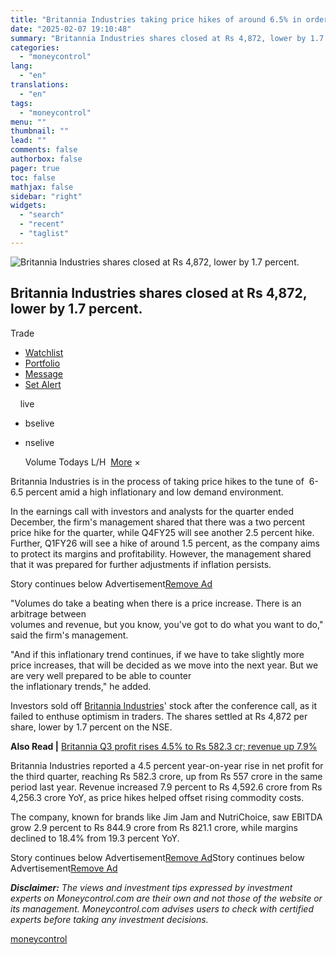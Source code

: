 ```yaml
---
title: "Britannia Industries taking price hikes of around 6.5% in order to combat high commodity inflation"
date: "2025-02-07 19:10:48"
summary: "Britannia Industries shares closed at Rs 4,872, lower by 1.7 percent. .mc-modal-wrap{ display: none; position: fixed; top: 0; left: 0; right: 0; bottom: 0; width: 100%; height: 100%; align-items: center; justify-content: center; background: rgba(0,0,0,0.2); z-index: 999; } .mc-modal{ background: #FFF; border-radius: 3px; overflow: hidden; width: 300px; box-shadow: 0px 5px 10px..."
categories:
  - "moneycontrol"
lang:
  - "en"
translations:
  - "en"
tags:
  - "moneycontrol"
menu: ""
thumbnail: ""
lead: ""
comments: false
authorbox: false
pager: true
toc: false
mathjax: false
sidebar: "right"
widgets:
  - "search"
  - "recent"
  - "taglist"
---
```


![Britannia Industries shares closed at Rs 4,872, lower by 1.7 percent.](//stat1.moneycontrol.com/mcnews//images/grey_bg.gif "Britannia Industries shares closed at Rs 4,872, lower by 1.7 percent.")

Britannia Industries shares closed at Rs 4,872, lower by 1.7 percent.
---------------------------------------------------------------------

  


  Trade

* [Watchlist](javascript:void(0);)
* [Portfolio](javascript:void(0);)
* [Message](javascript:void(0);)
* [Set Alert](javascript:void(0);)

      live

* bselive
* nselive

    Volume  Todays L/H    ![]()   [More](javascript:void(0))   × 

Britannia Industries is in the process of taking price hikes to the tune of  6-6.5 percent amid a high inflationary and low demand environment.

In the earnings call with investors and analysts for the quarter ended December, the firm's management shared that there was a two percent price hike for the quarter, while Q4FY25 will see another 2.5 percent hike. Further, Q1FY26 will see a hike of around 1.5 percent, as the company aims to protect its margins and profitability. However, the management shared that it was prepared for further adjustments if inflation persists.

Story continues below Advertisement[Remove Ad](https://www.moneycontrol.com/promos/pro.php)

"Volumes do take a beating when there is a price increase. There is an arbitrage between  
volumes and revenue, but you know, you've got to do what you want to do," said the firm's management.

"And if this inflationary trend continues, if we have to take slightly more price increases, that will be decided as we move into the next year. But we are very well prepared to be able to counter  
the inflationary trends," he added.

Investors sold off [Britannia Industries](https://www.moneycontrol.com/india/stockpricequote/food-processing/britanniaindustries/BI)' stock after the conference call, as it failed to enthuse optimism in traders. The shares settled at Rs 4,872 per share, lower by 1.7 percent on the NSE.

**Also Read |** [Britannia Q3 profit rises 4.5% to Rs 582.3 cr; revenue up 7.9%](https://www.moneycontrol.com/news/business/earnings/britannia-q3-profit-rises-4-5-to-rs-582-3-cr-revenue-up-7-9-12932820.html)

Britannia Industries reported a 4.5 percent year-on-year rise in net profit for the third quarter, reaching Rs 582.3 crore, up from Rs 557 crore in the same period last year. Revenue increased 7.9 percent to Rs 4,592.6 crore from Rs 4,256.3 crore YoY, as price hikes helped offset rising commodity costs.

The company, known for brands like Jim Jam and NutriChoice, saw EBITDA grow 2.9 percent to Rs 844.9 crore from Rs 821.1 crore, while margins declined to 18.4% from 19.3 percent YoY.

Story continues below Advertisement[Remove Ad](https://www.moneycontrol.com/promos/pro.php)Story continues below Advertisement[Remove Ad](https://www.moneycontrol.com/promos/pro.php)

***Disclaimer:** The views and investment tips expressed by investment experts on Moneycontrol.com are their own and not those of the website or its management. Moneycontrol.com advises users to check with certified experts before taking any investment decisions.*

[moneycontrol](https://www.moneycontrol.com/news/business/earnings/britannia-industries-taking-price-hikes-of-around-6-5-in-order-to-combat-high-commodity-inflation-12933867.html)
